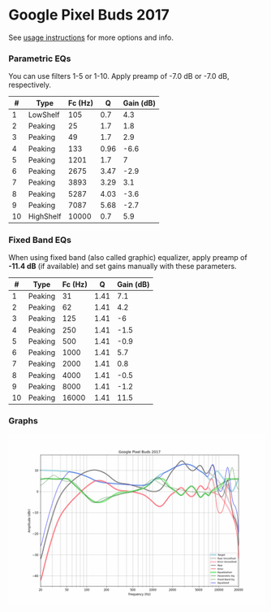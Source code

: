 # Google Pixel Buds 2017
See [usage instructions](https://github.com/jaakkopasanen/AutoEq#usage) for more options and info.

### Parametric EQs
You can use filters 1-5 or 1-10. Apply preamp of -7.0 dB or -7.0 dB, respectively.

|   # | Type      |   Fc (Hz) |    Q |   Gain (dB) |
|-----|-----------|-----------|------|-------------|
|   1 | LowShelf  |       105 | 0.7  |         4.3 |
|   2 | Peaking   |        25 | 1.7  |         1.8 |
|   3 | Peaking   |        49 | 1.7  |         2.9 |
|   4 | Peaking   |       133 | 0.96 |        -6.6 |
|   5 | Peaking   |      1201 | 1.7  |         7   |
|   6 | Peaking   |      2675 | 3.47 |        -2.9 |
|   7 | Peaking   |      3893 | 3.29 |         3.1 |
|   8 | Peaking   |      5287 | 4.03 |        -3.6 |
|   9 | Peaking   |      7087 | 5.68 |        -2.7 |
|  10 | HighShelf |     10000 | 0.7  |         5.9 |

### Fixed Band EQs
When using fixed band (also called graphic) equalizer, apply preamp of **-11.4 dB** (if available) and set gains manually with these parameters.

|   # | Type    |   Fc (Hz) |    Q |   Gain (dB) |
|-----|---------|-----------|------|-------------|
|   1 | Peaking |        31 | 1.41 |         7.1 |
|   2 | Peaking |        62 | 1.41 |         4.2 |
|   3 | Peaking |       125 | 1.41 |        -6   |
|   4 | Peaking |       250 | 1.41 |        -1.5 |
|   5 | Peaking |       500 | 1.41 |        -0.9 |
|   6 | Peaking |      1000 | 1.41 |         5.7 |
|   7 | Peaking |      2000 | 1.41 |         0.8 |
|   8 | Peaking |      4000 | 1.41 |        -0.5 |
|   9 | Peaking |      8000 | 1.41 |        -1.2 |
|  10 | Peaking |     16000 | 1.41 |        11.5 |

### Graphs
![](./Google%20Pixel%20Buds%202017.png)
